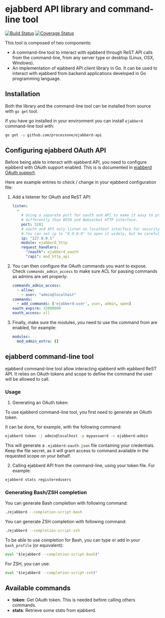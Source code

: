 # ejabberd API library and command-line tool

[![Build Status](https://semaphoreci.com/api/v1/processone/ejabberd-api/branches/master/badge.svg)](https://semaphoreci.com/processone/ejabberd-api) [![Coverage Status](https://coveralls.io/repos/processone/ejabberd-api/badge.svg?branch=master&service=github)](https://coveralls.io/github/processone/ejabberd-api?branch=master)

This tool is composed of two components:

- A command-line tool to interact with ejabberd through ReST API calls
  from the command-line, from any server type or desktop (Linux, OSX,
  Windows).
- An implementation of ejabberd API client library in Go. It can be
  used to interact with ejabberd from backend applications developed
  in Go programming language.

## Installation

Both the library and the command-line tool can be installed from
source with `go get` tool.

If you have go installed in your environment you can install
`ejabberd` command-line tool with:

```bash
go get -u github.com/processone/ejabberd-api
```

## Configuring ejabberd OAuth API

Before being able to interact with ejabberd API, you need to configure
ejabberd with OAuth support enabled. This is is documented in
[ejabberd OAuth support](https://docs.ejabberd.im/admin/guide/oauth/).

Here are example entries to check / change in your ejabberd
configuration file:

1. Add a listener for OAuth and ReST API:

   ```yaml
   listen:
     -
       # Using a separate port for oauth and API to make it easy to protect it
       # differently than BOSH and Websocket HTTP interface.
       port: 5281
       # oauth and API only listen on localhost interface for security reason
       # You can set ip to "0.0.0.0" to open it widely, but be careful!
       ip: "127.0.0.1"
       module: ejabberd_http
       request_handlers:
         "/oauth": ejabberd_oauth
         "/api": mod_http_api
   ```

2. You can then configure the OAuth commands you want to expose. Check
   `commands_admin_access` to make sure ACL for passing commands as
   admins are set properly:

   ```yaml
   commands_admin_access:
     - allow:
       - user: "admin@localhost"
   commands:
     - add_commands: ['ejabberd:user', user, admin, open]
   oauth_expire: 32000000
   oauth_access: all
   ```

3. Finally, make sure the modules, you need to use the command from
   are enabled, for example:

   ```yaml
   modules:
     mod_admin_extra: {}
   ```

## ejabberd command-line tool

ejabberd command-line tool allow interacting ejabberd with ejabberd
ReST API. It relies on OAuth tokens and scope to define the command
the user will be allowed to call.

### Usage

1. Generating an OAuth token:

To use ejabberd command-line tool, you first need to generate an OAuth
token.

It can be done, for example, with the following command:

```bash
ejabberd token -j admin@localhost -p mypassword -s ejabberd:admin
```

This will generate a `.ejabberd-oauth.json` file containing your
credentials. Keep the file secret, as it will grant access to command
available in the requested scope on your behalf.

2. Calling ejabberd API from the command-line, using your token file. For example:

```bash
ejabberd stats registeredusers
```

### Generating Bash/ZSH completion

You can generate Bash completion with following command:

```bash
./ejabberd --completion-script-bash
```

You can generate ZSH completion with following command:

```bash
./ejabberd --completion-script-zsh
```

To be able to use completion for Bash, you can type or add in your
`bash_profile` (or equivalent):

```bash
eval "$(ejabberd --completion-script-bash)"
```

For ZSH, you can use:

```bash
eval "$(ejabberd --completion-script-zsh)"
```

## Available commands

* **token**: Get OAuth token. This is needed before calling others commands.
* **stats**: Retrieve some stats from ejabberd.
